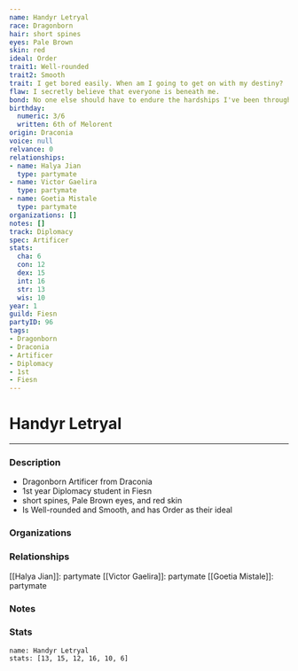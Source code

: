 ```yaml
---
name: Handyr Letryal
race: Dragonborn
hair: short spines
eyes: Pale Brown
skin: red
ideal: Order
trait1: Well-rounded
trait2: Smooth
trait: I get bored easily. When am I going to get on with my destiny?
flaw: I secretly believe that everyone is beneath me.
bond: No one else should have to endure the hardships I've been through.
birthday:
  numeric: 3/6
  written: 6th of Melorent
origin: Draconia
voice: null
relvance: 0
relationships:
- name: Halya Jian
  type: partymate
- name: Victor Gaelira
  type: partymate
- name: Goetia Mistale
  type: partymate
organizations: []
notes: []
track: Diplomacy
spec: Artificer
stats:
  cha: 6
  con: 12
  dex: 15
  int: 16
  str: 13
  wis: 10
year: 1
guild: Fiesn
partyID: 96
tags:
- Dragonborn
- Draconia
- Artificer
- Diplomacy
- 1st
- Fiesn
---
```

# Handyr Letryal
---
### Description
- Dragonborn Artificer from Draconia
- 1st year Diplomacy student in Fiesn
- short spines, Pale Brown eyes, and red skin
- Is Well-rounded and Smooth, and has Order as their ideal

### Organizations

### Relationships
[[Halya Jian]]: partymate
[[Victor Gaelira]]: partymate
[[Goetia Mistale]]: partymate

### Notes

### Stats
```statblock
name: Handyr Letryal
stats: [13, 15, 12, 16, 10, 6]
```